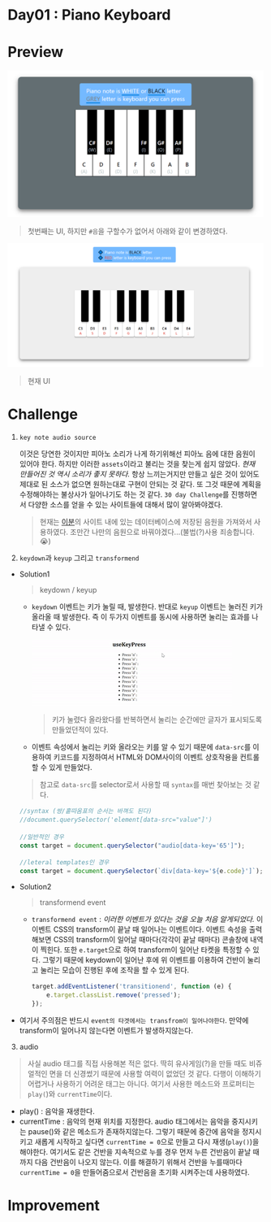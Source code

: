 # Day01 : Piano Keyboard

# Preview

![piano1](image/piano.png)

> 첫번째는 UI, 하지만 `#음`을 구할수가 없어서 아래와 같이 변경하였다.

![piano2](image/re-piano.PNG)

> 현재 UI

# Challenge

1. `key note audio source`

   이것은 당연한 것이지만 피아노 소리가 나게 하기위해선 피아노 음에 대한 음원이 있어야 한다. 하지만 이러한 `assets`이라고 불리는 것을 찾는게 쉽지 않았다. _현재 만들어진 것 역시 소리가 좋지 못하다._ 항상 느끼는거지만 만들고 싶은 것이 있어도 제대로 된 소스가 없으면 원하는대로 구현이 안되는 것 같다. 또 그것 때문에 계획을 수정해야하는 불상사가 일어나기도 하는 것 같다. `30 day Challenge`를 진행하면서 다양한 소스를 얻을 수 있는 사이트들에 대해서 많이 알아봐야겠다.

   > 현재는 [이분](https://carolinegabriel.com/javascript-piano/)의 사이트 내에 있는 데이터베이스에 저장된 음원을 가져와서 사용하였다. 조만간 나만의 음원으로 바꿔야겠다...(불법(?)사용 죄송합니다.😭)

2. `keydown`과 `keyup` 그리고 `transformend`

- Solution1

  > keydown / keyup

  - `keydown` 이벤트는 키가 눌릴 때, 발생한다. 반대로 `keyup` 이벤트는 눌러진 키가 올라올 때 발생한다. 즉 이 두가지 이벤트를 동시에 사용하면 눌리는 효과를 나타낼 수 있다.

    ![key-press](image/keypress.gif)

    > 키가 눌렸다 올라왔다를 반복하면서 눌리는 순간에만 글자가 표시되도록 만들었던적이 있다.

  - 이벤트 속성에서 눌리는 키와 올라오는 키를 알 수 있기 때문에 `data-src`를 이용하여 키코드를 지정하여서 HTML와 DOM사이의 이벤트 상호작용을 컨트롤 할 수 있게 만들었다.

  > 참고로 `data-src`를 selector로서 사용할 때 `syntax`를 매번 찾아보는 것 같다.

  ```javascript
  //syntax (쌍/홑따옴표의 순서는 바껴도 된다)
  //document.querySelector('element[data-src="value"]')

  //일반적인 경우
  const target = document.querySelector("audio[data-key='65']");

  //leteral templates인 경우
  const target = document.querySelector(`div[data-key='${e.code}']`);
  ```

- Solution2

  > transformend event

  - `transformend event` : _이러한 이벤트가 있다는 것을 오늘 처음 알게되었다._ 이 이벤트 CSS의 transform이 끝날 때 일어나는 이벤트이다. 이벤트 속성을 출력해보면 CSS의 transform이 일어날 때마다(각각이 끝날 때마다) 콘솔창에 내역이 찍힌다. 또한 `e.target`으로 하여 transform이 일어난 타켓을 특정할 수 있다. 그렇기 때문에 keydown이 일어난 후에 위 이벤트를 이용하여 건반이 눌리고 눌리는 모습이 진행된 후에 조작을 할 수 있게 된다.

    ```javascript
    target.addEventListener('transitionend', function (e) {
    	e.target.classList.remove('pressed');
    });
    ```

- 여기서 주의점은 반드시 `event의 타겟에서는 transfrom이 일어나야한다`. 만약에 transform이 일어나지 않는다면 이벤트가 발생하지않는다.

3. audio

> 사실 audio 태그를 직접 사용해본 적은 없다. 딱히 유사게임(?)을 만들 때도 비쥬얼적인 면을 더 신경썼기 때문에 사용할 여력이 없었던 것 같다. 다행이 이해하기 어렵거나 사용하기 어려운 태그는 아니다. 여기서 사용한 메소드와 프로퍼티는 `play(`)와 `currentTime`이다.

- play() : 음악을 재생한다.
- currentTime : 음악의 현재 위치를 지정한다. audio 태그에서는 음악을 중지시키는 pause()와 같은 메소드가 존재하지않는다. 그렇기 때문에 중간에 음악을 정지시키고 새롭게 시작하고 싶다면 `currentTime = 0`으로 만들고 다시 재생(`play()`)을 해야한다. 여기서도 같은 건반을 지속적으로 누를 경우 먼저 누른 건반음이 끝날 때까지 다음 건반음이 나오지 않는다. 이를 해결하기 위해서 건반을 누를때마다 `currentTime = 0`을 만들어줌으로서 건반음을 초기화 시켜주는데 사용하였다.

# Improvement
